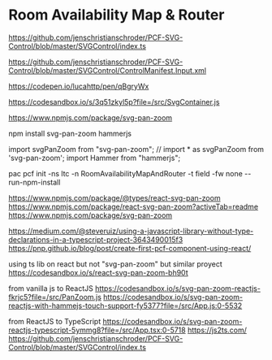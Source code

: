 # Room Availability Map & Router



https://github.com/jenschristianschroder/PCF-SVG-Control/blob/master/SVGControl/index.ts

https://github.com/jenschristianschroder/PCF-SVG-Control/blob/master/SVGControl/ControlManifest.Input.xml

https://codepen.io/lucahttp/pen/qBgryWx

https://codesandbox.io/s/3q51zkyl5p?file=/src/SvgContainer.js

https://www.npmjs.com/package/svg-pan-zoom

npm install svg-pan-zoom hammerjs

import svgPanZoom from "svg-pan-zoom"; // import * as svgPanZoom from 'svg-pan-zoom';​
import Hammer from "hammerjs";


pac pcf init -ns ltc -n RoomAvailabilityMapAndRouter -t field -fw none --run-npm-install






https://www.npmjs.com/package/@types/react-svg-pan-zoom
https://www.npmjs.com/package/react-svg-pan-zoom?activeTab=readme
https://www.npmjs.com/package/svg-pan-zoom


https://medium.com/@steveruiz/using-a-javascript-library-without-type-declarations-in-a-typescript-project-3643490015f3
https://pnp.github.io/blog/post/create-first-pcf-component-using-react/


using ts lib on react but not "svg-pan-zoom" but similar proyect
https://codesandbox.io/s/react-svg-pan-zoom-bh90t



from vanilla js to ReactJS
https://codesandbox.io/s/svg-pan-zoom-reactjs-fkrjc5?file=/src/PanZoom.js
https://codesandbox.io/s/svg-pan-zoom-reactjs-with-hammejs-touch-support-fy5377?file=/src/App.js:0-5532

from ReactJS to TypeScript
https://codesandbox.io/s/svg-pan-zoom-reactjs-typescript-5ymmg8?file=/src/App.tsx:0-5718
https://js2ts.com/
https://github.com/jenschristianschroder/PCF-SVG-Control/blob/master/SVGControl/index.ts

